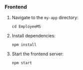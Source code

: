 ### Frontend

1. Navigate to the `my-app` directory:
   ```
   cd EmployeeMS
   ```

2. Install dependencies:
   ```
   npm install
   ```

3. Start the frontend server:
   ```
   npm start
